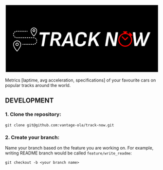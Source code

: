 ![logo](./src/img/track-now-banner-italic.png)

Metrics [laptime, avg acceleration, specifications] of your favourite cars on popular tracks around the world.

## DEVELOPMENT

### 1. Clone the repository:

```shell
git clone git@github.com:vantage-ola/track-now.git
```

### 2. Create your branch:

Name your branch based on the feature you are working on. For example, writing README branch would be called `feature/write_readme`:

```shell
git checkout -b <your branch name>
```
